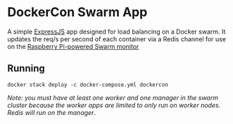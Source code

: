 # DockerCon Swarm App

A simple [ExpressJS](https://expressjs.com/) app designed for load balancing on a Docker swarm. It updates the req/s per second of each container via a Redis channel for use on the [Raspberry Pi-powered Swarm monitor](https://github.com/developius/dockercon-monitor)

## Running

`docker stack deploy -c docker-compose.yml dockercon`

_Note: you must have at least one worker and one manager in the swarm cluster because the worker apps are limited to only run on worker nodes. Redis will run on the manager_.
